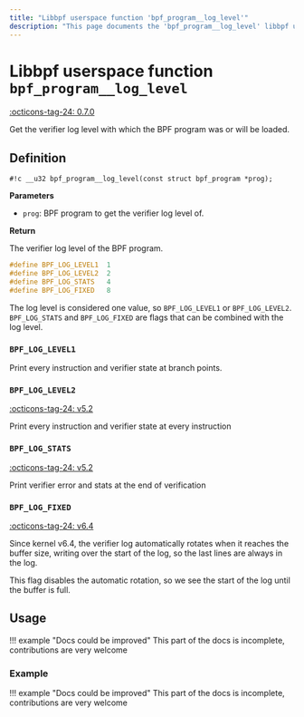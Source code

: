 ```yaml
---
title: "Libbpf userspace function 'bpf_program__log_level'"
description: "This page documents the 'bpf_program__log_level' libbpf userspace function, including its definition, usage, and examples."
---
```

# Libbpf userspace function `bpf_program__log_level`

<!-- [LIBBPF_TAG] -->
[:octicons-tag-24: 0.7.0](https://github.com/libbpf/libbpf/releases/tag/v0.7.0)
<!-- [/LIBBPF_TAG] -->

Get the verifier log level with which the BPF program was or will be loaded.

## Definition

`#!c __u32 bpf_program__log_level(const struct bpf_program *prog);`

**Parameters**

- `prog`: BPF program to get the verifier log level of.

**Return**

The verifier log level of the BPF program.

```c
#define BPF_LOG_LEVEL1	1
#define BPF_LOG_LEVEL2	2
#define BPF_LOG_STATS	4
#define BPF_LOG_FIXED	8
```

The log level is considered one value, so `BPF_LOG_LEVEL1` or `BPF_LOG_LEVEL2`. `BPF_LOG_STATS` and `BPF_LOG_FIXED` are flags that can be combined with the log level.

### `BPF_LOG_LEVEL1`

Print every instruction and verifier state at branch points.

### `BPF_LOG_LEVEL2`

[:octicons-tag-24: v5.2](https://github.com/torvalds/linux/commit/06ee7115b0d1742de745ad143fb5e06d77d27fba)

Print every instruction and verifier state at every instruction

### `BPF_LOG_STATS`

[:octicons-tag-24: v5.2](https://github.com/torvalds/linux/commit/06ee7115b0d1742de745ad143fb5e06d77d27fba)

Print verifier error and stats at the end of verification

### `BPF_LOG_FIXED`

[:octicons-tag-24: v6.4](https://github.com/torvalds/linux/commit/1216640938035e63bdbd32438e91c9bcc1fd8ee1)

Since kernel v6.4, the verifier log automatically rotates when it reaches the buffer size, writing over the start of the log, so the last lines are always in the log. 

This flag disables the automatic rotation, so we see the start of the log until the buffer is full.

## Usage

!!! example "Docs could be improved"
    This part of the docs is incomplete, contributions are very welcome

### Example

!!! example "Docs could be improved"
    This part of the docs is incomplete, contributions are very welcome
